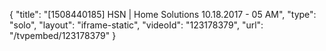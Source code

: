 {
    "title": "[1508440185] HSN | Home Solutions 10.18.2017 - 05 AM",
    "type": "solo",
    "layout": "iframe-static",
    "videoId": "123178379",
    "url": "\/tvpembed\/123178379"
}
